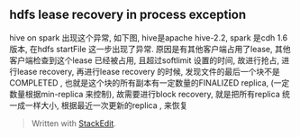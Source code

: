 ## hdfs lease recovery in process exception

hive on spark 出现这个异常, 如下图, hive是apache hive-2.2, spark 是cdh 1.6 版本, 在hdfs startFile 这一步出现了异常. 原因是有其他客户端占用了lease, 其他客户端检查到这个lease 已经被占用, 且超过softlimit 设置的时间, 故进行抢占, 进行lease recovery, 再进行lease recovery 的时候, 发现文件的最后一个块不是 COMPLETED , 也就是这个块的所有副本有一定数量的FINALIZED replica, (一定数量根据min-replica 来控制), 故需要进行block recovery, 就是把所有replica 统一成一样大小, 根据最近一次更新的replica , 来恢复


> Written with [StackEdit](https://stackedit.io/).
<!--stackedit_data:
eyJoaXN0b3J5IjpbMTI2NzU1Nzk5OCwxMDM4NzUyMSw3MzA5OT
gxMTZdfQ==
-->